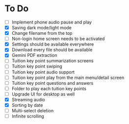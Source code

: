 # To Do

- [ ] Implement phone audio pause and play
- [x] Saving dark mode/light mode
- [x] Change filename from the top
- [ ] Non-login home screen needs to be activated
- [x] Settings should be available everywhere
- [x] Download every file should be available
- [x] Gemini PDF extraction
- [ ] Tuition key point summarization screens
- [ ] Tuition key point swiping
- [ ] Tuition key point audio support
- [ ] Tuition key point play from the main menu/detail screen
- [ ] Tuition key point questions and answers
- [ ] Folder to play each tuition key points
- [ ] Upgrade UI for desktop as well
- [x] Streaming audio
- [x] Sorting by date
- [ ] Multi-select deletion
- [ ] Infinite scrolling